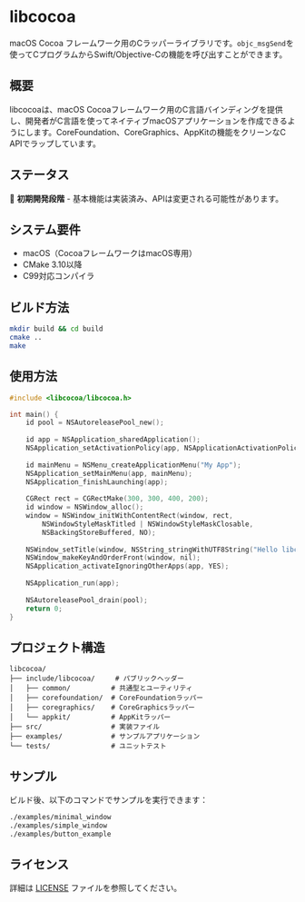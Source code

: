 # libcocoa

macOS Cocoa フレームワーク用のCラッパーライブラリです。`objc_msgSend`を使ってCプログラムからSwift/Objective-Cの機能を呼び出すことができます。

## 概要

libcocoaは、macOS Cocoaフレームワーク用のC言語バインディングを提供し、開発者がC言語を使ってネイティブmacOSアプリケーションを作成できるようにします。CoreFoundation、CoreGraphics、AppKitの機能をクリーンなC APIでラップしています。

## ステータス

🚧 **初期開発段階** - 基本機能は実装済み、APIは変更される可能性があります。

## システム要件

- macOS（CocoaフレームワークはmacOS専用）  
- CMake 3.10以降
- C99対応コンパイラ

## ビルド方法

```bash
mkdir build && cd build
cmake ..
make
```

## 使用方法

```c
#include <libcocoa/libcocoa.h>

int main() {
    id pool = NSAutoreleasePool_new();
    
    id app = NSApplication_sharedApplication();
    NSApplication_setActivationPolicy(app, NSApplicationActivationPolicyRegular);
    
    id mainMenu = NSMenu_createApplicationMenu("My App");
    NSApplication_setMainMenu(app, mainMenu);
    NSApplication_finishLaunching(app);
    
    CGRect rect = CGRectMake(300, 300, 400, 200);
    id window = NSWindow_alloc();
    window = NSWindow_initWithContentRect(window, rect, 
        NSWindowStyleMaskTitled | NSWindowStyleMaskClosable, 
        NSBackingStoreBuffered, NO);
    
    NSWindow_setTitle(window, NSString_stringWithUTF8String("Hello libcocoa"));
    NSWindow_makeKeyAndOrderFront(window, nil);
    NSApplication_activateIgnoringOtherApps(app, YES);
    
    NSApplication_run(app);
    
    NSAutoreleasePool_drain(pool);
    return 0;
}
```

## プロジェクト構造

```text
libcocoa/
├── include/libcocoa/     # パブリックヘッダー
│   ├── common/          # 共通型とユーティリティ
│   ├── corefoundation/  # CoreFoundationラッパー
│   ├── coregraphics/    # CoreGraphicsラッパー
│   └── appkit/          # AppKitラッパー
├── src/                 # 実装ファイル
├── examples/            # サンプルアプリケーション
└── tests/               # ユニットテスト
```

## サンプル

ビルド後、以下のコマンドでサンプルを実行できます：

```bash
./examples/minimal_window
./examples/simple_window
./examples/button_example
```

## ライセンス

詳細は [LICENSE](LICENSE) ファイルを参照してください。
